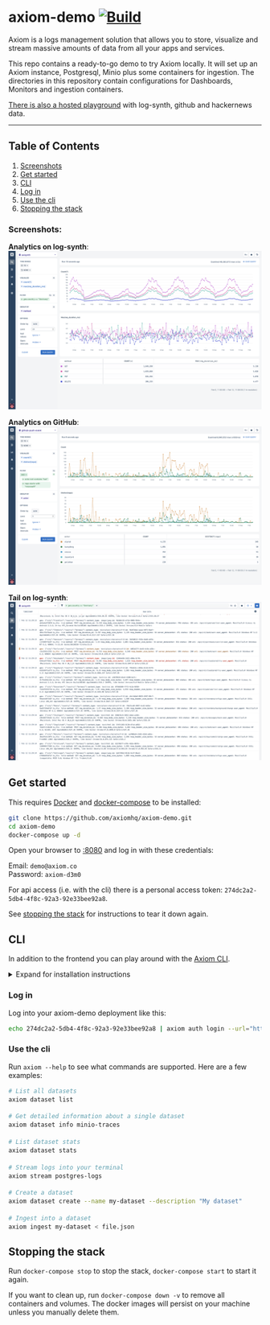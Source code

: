 # axiom-demo [![Build](https://github.com/axiomhq/axiom-demo/workflows/Build/badge.svg)](https://github.com/axiomhq/axiom-demo/actions?query=workflow%3ABuild)

Axiom is a logs management solution that allows you to store, visualize and
stream massive amounts of data from all your apps and services.

This repo contains a ready-to-go demo to try Axiom locally. It will set up
an Axiom instance, Postgresql, Minio plus some containers for ingestion.
The directories in this repository contain configurations for Dashboards, 
Monitors and ingestion containers.

[There is also a hosted playground](https://play.axiom.co/) with log-synth, github and hackernews data.

---

## Table of Contents

1. [Screenshots](#Screenshots)
1. [Get started](#Get-started)
1. [CLI](#CLI)
1. [Log in](#Log-in)
1. [Use the cli](#Use-the-cli)
1. [Stopping the stack](#Stopping-the-stack)

### Screenshots:

**Analytics on log-synth**:
![http](data/http.png)

**Analytics on GitHub**:
![github](data/github.png)

**Tail on log-synth**:
![tail](data/tail.png)


## Get started

This requires [Docker] and [docker-compose] to be installed:

```sh
git clone https://github.com/axiomhq/axiom-demo.git
cd axiom-demo
docker-compose up -d
```

Open your browser to [:8080] and log in with these 
credentials: 

Email: `demo@axiom.co`  
Password: `axiom-d3m0`

For api access (i.e. with the cli) there is a personal access token: 
`274dc2a2-5db4-4f8c-92a3-92e33bee92a8`.

See [stopping the stack](#stopping-the-stack) for instructions to tear it down
again.

## CLI

In addition to the frontend you can play around with the 
[Axiom CLI]. 

<details>
  <summary>Expand for installation instructions</summary>

On macOS/Linux you can use [Homebrew] to install it with:

```sh
brew tap axiomhq/tap
brew install axiom
```

See the [CLI installation] docs for other installation methods.
</details>

### Log in

Log into your axiom-demo deployment like this:
```sh
echo 274dc2a2-5db4-4f8c-92a3-92e33bee92a8 | axiom auth login --url="http://localhost:8080" --alias="axiom-demo" --token-stdin --token-type personal -f
```

### Use the cli

Run `axiom --help` to see what commands are supported. Here are a few examples:

```sh
# List all datasets
axiom dataset list

# Get detailed information about a single dataset
axiom dataset info minio-traces

# List dataset stats
axiom dataset stats

# Stream logs into your terminal
axiom stream postgres-logs

# Create a dataset
axiom dataset create --name my-dataset --description "My dataset"

# Ingest into a dataset
axiom ingest my-dataset < file.json
```

## Stopping the stack

Run `docker-compose stop` to stop the stack, `docker-compose start` to start
it again.

If you want to clean up, run `docker-compose down -v` to remove all containers 
and volumes. The docker images will persist on your machine unless you manually
delete them.

[Docker]: https://docs.docker.com/engine/install/
[docker-compose]: https://docs.docker.com/compose/install/
[Homebrew]: https://brew.sh
[Axiom CLI]: https://github.com/axiomhq/cli
[CLI installation]: https://github.com/axiomhq/cli#installation
[:8080]: http://localhost:8080
